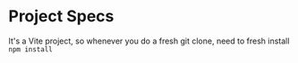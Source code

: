 # Project Specs
It's a Vite project, so whenever you do a fresh git clone, need to fresh install
`npm install`
